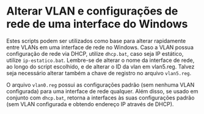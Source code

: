 # Alterar VLAN e configurações de rede de uma interface do Windows

Estes scripts podem ser utilizados como base para alterar rapidamente entre VLANs em uma interface de rede no Windows. Caso a VLAN possua configuração de rede via DHCP, utilize `dhcp.bat`, caso seja IP estático, utilize `ip-estatico.bat`. Lembre-se de alterar o nome da interface de rede, ao longo do script escolhido, e de alterar o ID da vlan em vlan5.reg. Talvez seja necessário alterar também a chave de registro no arquivo `vlan5.reg`.

O arquivo `vlan0.reg` possui as configurações padrão (sem nenhuma VLAN configurada) para uma interface de rede qualquer. Além disso, se usado em conjunto com `dhcp.bat`, retorna a interfaces às suas configurações padrão (sem VLAN configurada e obtendo endereço IP através de DHCP).
